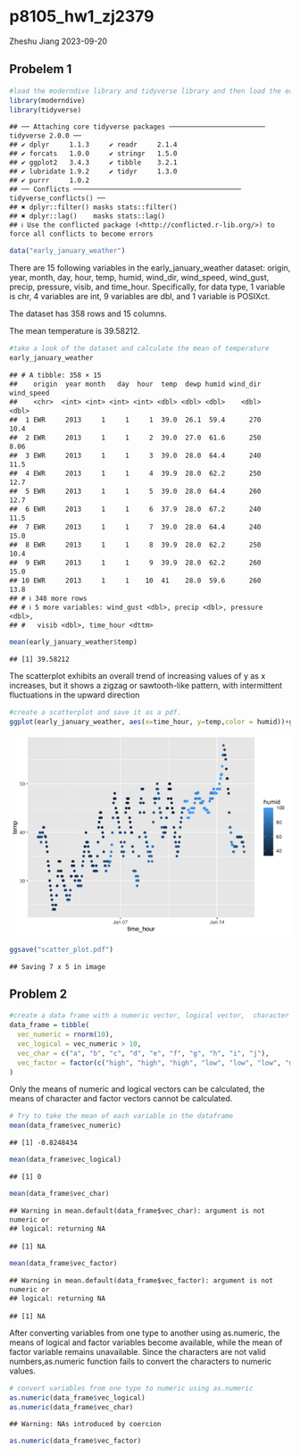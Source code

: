 p8105_hw1_zj2379
================
Zheshu Jiang
2023-09-20

## Probelem 1

``` r
#load the moderndive library and tidyverse library and then load the early_january_weather dataset
library(moderndive)
library(tidyverse)
```

    ## ── Attaching core tidyverse packages ──────────────────────── tidyverse 2.0.0 ──
    ## ✔ dplyr     1.1.3     ✔ readr     2.1.4
    ## ✔ forcats   1.0.0     ✔ stringr   1.5.0
    ## ✔ ggplot2   3.4.3     ✔ tibble    3.2.1
    ## ✔ lubridate 1.9.2     ✔ tidyr     1.3.0
    ## ✔ purrr     1.0.2     
    ## ── Conflicts ────────────────────────────────────────── tidyverse_conflicts() ──
    ## ✖ dplyr::filter() masks stats::filter()
    ## ✖ dplyr::lag()    masks stats::lag()
    ## ℹ Use the conflicted package (<http://conflicted.r-lib.org/>) to force all conflicts to become errors

``` r
data("early_january_weather")
```

There are 15 following variables in the early_january_weather dataset:
origin, year, month, day, hour, temp, humid, wind_dir, wind_speed,
wind_gust, precip, pressure, visib, and time_hour. Specifically, for
data type, 1 variable is chr, 4 variables are int, 9 variables are dbl,
and 1 variable is POSIXct.

The dataset has 358 rows and 15 columns.

The mean temperature is 39.58212.

``` r
#take a look of the dataset and calculate the mean of temperature
early_january_weather
```

    ## # A tibble: 358 × 15
    ##    origin  year month   day  hour  temp  dewp humid wind_dir wind_speed
    ##    <chr>  <int> <int> <int> <int> <dbl> <dbl> <dbl>    <dbl>      <dbl>
    ##  1 EWR     2013     1     1     1  39.0  26.1  59.4      270      10.4 
    ##  2 EWR     2013     1     1     2  39.0  27.0  61.6      250       8.06
    ##  3 EWR     2013     1     1     3  39.0  28.0  64.4      240      11.5 
    ##  4 EWR     2013     1     1     4  39.9  28.0  62.2      250      12.7 
    ##  5 EWR     2013     1     1     5  39.0  28.0  64.4      260      12.7 
    ##  6 EWR     2013     1     1     6  37.9  28.0  67.2      240      11.5 
    ##  7 EWR     2013     1     1     7  39.0  28.0  64.4      240      15.0 
    ##  8 EWR     2013     1     1     8  39.9  28.0  62.2      250      10.4 
    ##  9 EWR     2013     1     1     9  39.9  28.0  62.2      260      15.0 
    ## 10 EWR     2013     1     1    10  41    28.0  59.6      260      13.8 
    ## # ℹ 348 more rows
    ## # ℹ 5 more variables: wind_gust <dbl>, precip <dbl>, pressure <dbl>,
    ## #   visib <dbl>, time_hour <dttm>

``` r
mean(early_january_weather$temp)
```

    ## [1] 39.58212

The scatterplot exhibits an overall trend of increasing values of y as x
increases, but it shows a zigzag or sawtooth-like pattern, with
intermittent fluctuations in the upward direction

``` r
#create a scatterplot and save it as a pdf. 
ggplot(early_january_weather, aes(x=time_hour, y=temp,color = humid))+geom_point()
```

![](p8105_hw1_zj2379_files/figure-gfm/unnamed-chunk-3-1.png)<!-- -->

``` r
ggsave("scatter_plot.pdf")
```

    ## Saving 7 x 5 in image

## Problem 2

``` r
#create a data frame with a numeric vector, logical vector,  character vector, and factor vector
data_frame = tibble(
  vec_numeric = rnorm(10),
  vec_logical = vec_numeric > 10,
  vec_char = c("a", "b", "c", "d", "e", "f", "g", "h", "i", "j"),
  vec_factor = factor(c("high", "high", "high", "low", "low", "low", "medium", "medium", "medium", "medium"))
)
```

Only the means of numeric and logical vectors can be calculated, the
means of character and factor vectors cannot be calculated.

``` r
# Try to take the mean of each variable in the dataframe
mean(data_frame$vec_numeric)
```

    ## [1] -0.8248434

``` r
mean(data_frame$vec_logical)
```

    ## [1] 0

``` r
mean(data_frame$vec_char)
```

    ## Warning in mean.default(data_frame$vec_char): argument is not numeric or
    ## logical: returning NA

    ## [1] NA

``` r
mean(data_frame$vec_factor)
```

    ## Warning in mean.default(data_frame$vec_factor): argument is not numeric or
    ## logical: returning NA

    ## [1] NA

After converting variables from one type to another using as.numeric,
the means of logical and factor variables become available, while the
mean of factor variable remains unavailable. Since the characters are
not valid numbers,as.numeric function fails to convert the characters to
numeric values.

``` r
# convert variables from one type to numeric using as.numeric
as.numeric(data_frame$vec_logical)
as.numeric(data_frame$vec_char)
```

    ## Warning: NAs introduced by coercion

``` r
as.numeric(data_frame$vec_factor)
```
